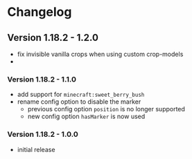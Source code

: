 # Changelog

## Version 1.18.2 - 1.2.0

- fix invisible vanilla crops when using custom crop-models
- 

### Version 1.18.2 - 1.1.0

- add support for `minecraft:sweet_berry_bush`
- rename config option to disable the marker
    - previous config option `position` is no longer supported
    - new config option `hasMarker` is now used

### Version 1.18.2 - 1.0.0

- initial release
